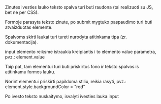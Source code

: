 Zinutes ivesties lauko teksto spalva turi buti raudona (tai realizuoti su JS, bet ne per CSS).

Formoje parasyta teksto zinute, po submit mygtuko paspaudimo turi buti atvaizduotas elemente.

Spalvoms skirti laukai turi tureti nurodyta atitinkama tipa (zr. dokumentacija).

input elemento reiksme istraukia kreipiantis i to elemento value parametra, pvz.: element.value

Taip pat, tam elementui turi buti priskirtos fono ir teksto spalvos is atitinkamu formos lauku.

Norint elementui priskirti papildoma stiliu, reikia rasyti, pvz.: element.style.backgroundColor = "red"

Po ivesto teksto nuskaitymo, isvalyti ivesties lauka input
